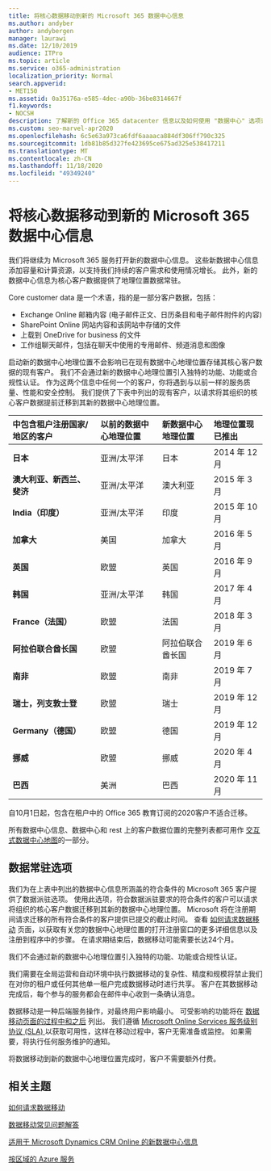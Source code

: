 ```yaml
---
title: 将核心数据移动到新的 Microsoft 365 数据中心信息
ms.author: andyber
author: andybergen
manager: laurawi
ms.date: 12/10/2019
audience: ITPro
ms.topic: article
ms.service: o365-administration
localization_priority: Normal
search.appverid:
- MET150
ms.assetid: 0a35176a-e585-4dec-a90b-36be8314667f
f1.keywords:
- NOCSH
description: 了解新的 Office 365 datacenter 信息以及如何使用 "数据中心" 选项请求将核心数据移动到新的地理位置。
ms.custom: seo-marvel-apr2020
ms.openlocfilehash: 6c5e63a973ca6fdf6aaaaca884df306ff790c325
ms.sourcegitcommit: 1db81b85d327fe423695ce675ad325e538417211
ms.translationtype: MT
ms.contentlocale: zh-CN
ms.lasthandoff: 11/18/2020
ms.locfileid: "49349240"
---
```

# <a name="moving-core-data-to-new-microsoft-365-datacenter-geos"></a>将核心数据移动到新的 Microsoft 365 数据中心信息

我们将继续为 Microsoft 365 服务打开新的数据中心信息。 这些新数据中心信息添加容量和计算资源，以支持我们持续的客户需求和使用情况增长。 此外，新的数据中心信息为核心客户数据提供了地理位置数据常驻。 

Core customer data 是一个术语，指的是一部分客户数据，包括： 
- Exchange Online 邮箱内容 (电子邮件正文、日历条目和电子邮件附件的内容) 
- SharePoint Online 网站内容和该网站中存储的文件
- 上载到 OneDrive for business 的文件
- 工作组聊天邮件，包括在聊天中使用的专用邮件、频道消息和图像
  
启动新的数据中心地理位置不会影响已在现有数据中心地理位置存储其核心客户数据的现有客户。 我们不会通过新的数据中心地理位置引入独特的功能、功能或合规性认证。 作为这两个信息中任何一个的客户，你将遇到与以前一样的服务质量、性能和安全控制。 我们提供了下表中列出的现有客户，以请求将其组织的核心客户数据提前迁移到其新的数据中心地理位置。
  
|**中包含租户注册国家/地区的客户**|**以前的数据中心地理位置**|**新数据中心地理位置**|**地理位置现已推出**|
|:-----|:-----|:-----|:-----|
|**日本**| 亚洲/太平洋 | 日本 | 2014 年 12 月 |
|**澳大利亚、新西兰、斐济**| 亚洲/太平洋 | 澳大利亚 | 2015 年 3 月 |
|**India（印度）**| 亚洲/太平洋 | 印度 | 2015 年 10 月 |
|**加拿大**| 美国 | 加拿大 | 2016 年 5 月 |
|**英国**| 欧盟 | 英国 | 2016 年 9 月 |
|**韩国**| 亚洲/太平洋 | 韩国 | 2017 年 4 月 |
|**France（法国）**| 欧盟 | 法国 | 2018 年 3 月 |
|**阿拉伯联合酋长国**| 欧盟 | 阿拉伯联合酋长国 | 2019 年 6 月 |
|**南非**| 欧盟 | 南非 | 2019 年 7 月 |
|**瑞士，列支敦士登**| 欧盟 | 瑞士 | 2019 年 12 月 |
|**Germany（德国）**| 欧盟 | 德国 | 2019 年 12 月 |
|**挪威**| 欧盟 | 挪威 | 2020 年 4 月 |
|**巴西**| 美洲 | 巴西 | 2020 年 11 月 |

自10月1日起，包含在租户中的 Office 365 教育订阅的2020客户不适合迁移。

所有数据中心信息、数据中心和 rest 上的客户数据位置的完整列表都可用作 [交互式数据中心地图](https://office.com/datamaps)的一部分。 
  
## <a name="data-residency-option"></a>数据常驻选项

我们为在上表中列出的数据中心信息所涵盖的符合条件的 Microsoft 365 客户提供了数据派驻选项。 使用此选项，符合数据派驻要求的符合条件的客户可以请求将组织的核心客户数据迁移到其新的数据中心地理位置。  Microsoft 将在注册期间请求迁移的所有符合条件的客户提供已提交的截止时间。  查看 [如何请求数据移动](request-your-data-move.md) 页面，以获取有关您的数据中心地理位置的打开注册窗口的更多详细信息以及注册到程序中的步骤。  在请求期结束后，数据移动可能需要长达24个月。

我们不会通过新的数据中心地理位置引入独特的功能、功能或合规性认证。
    
我们需要在全局运营和自动环境中执行数据移动的复杂性、精度和规模将禁止我们在对你的租户或任何其他单一租户完成数据移动时进行共享。 客户在其数据移动完成后，每个参与的服务都会在邮件中心收到一条确认消息。 
    
数据移动是一种后端服务操作，对最终用户影响最小。 可受影响的功能将在 [数据移动页面的过程中和之后](during-and-after-your-data-move.md) 列出。 我们遵循 [Microsoft Online Services 服务级别协议 (SLA) ](https://go.microsoft.com/fwlink/p/?LinkId=523897) 以获取可用性，这样在移动过程中，客户无需准备或监控。 如果需要，将执行任何服务维护的通知。 

将数据移动到新的数据中心地理位置完成时，客户不需要额外付费。
    
## <a name="related-topics"></a>相关主题 
 
[如何请求数据移动](request-your-data-move.md)
    
[数据移动常见问题解答](data-move-faq.md)
  
[适用于 Microsoft Dynamics CRM Online 的新数据中心信息](https://go.microsoft.com/fwlink/p/?Linkid=615924)
  
[按区域的 Azure 服务](https://azure.microsoft.com/regions/)
